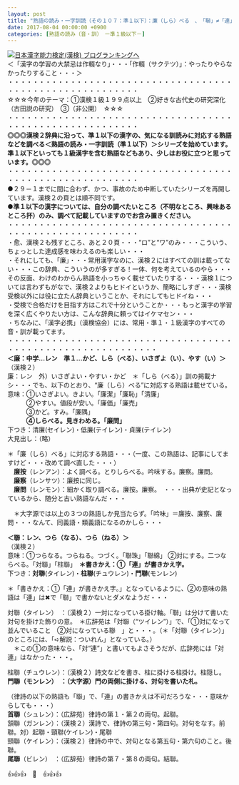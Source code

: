 ```yaml
---
layout: post
title: "熟語の読み・一字訓読（その１０７：準１以下）：廉（しら）べる　、　「聯」≠「連」の熟語　"
date: 2017-08-04 00:00:00 +0900
categories: [熟語の読み（音・訓）　ー準１級以下－]
---
```


[![](/syuusyuu9701/assets/images/熟語の読み・一字訓読（その１０７：準１以下）：廉（しら）べる-、-「聯」≠「連」の熟語--br_c_3028_1.gif)](http://blog.with2.net/link.php?1659096:3028 "日本漢字能力検定(漢検) ブログランキングへ")[日本漢字能力検定(漢検) ブログランキングへ](http://blog.with2.net/link.php?1659096:3028)  
＜「漢字の学習の大禁忌は作輟なり」・・・「作輟（サクテツ）」：やったりやらなかったりすること・・・＞  
・・・・・・・・・・・・・・・・・・・・・・・・・・・・・・・・・・・・・・・・・・・・・・・・・・・・・・・・・  
☆☆☆今年のテーマ：①漢検１級１９９点以上　②好きな古代史の研究深化（古田説の研究）　③（非公開）　☆☆☆　　  
・・・・・・・・・・・・・・・・・・・・・・・・・・・・・・・・・・・・・・・・・・・・・・・・・・・・・・・・・  
**◎◎◎漢検２辞典に沿って、準１以下の漢字の、気になる訓読みに対応する熟語などを調べる＜熟語の読み・一字訓読（準１以下）＞シリーズを始めています。準１以下といっても１級漢字を含む熟語などもあり、少しはお役に立つと思っています。◎◎◎**  
・・・・・・・・・・・・・・・・・・・・・・・・・・・・・・・・・・・・・・・・・・・・・・・・・・・・・・・・・  
●２９－１までに間に合わず、かつ、事故のため中断していたシリーズを再開しています。漢検２の頁とは順不同です。  
**●準１以下の漢字については、自分の調べたいところ（不明なところ、興味あるところ抔）のみ、調べて記載していますのでお含み置きください。**  
・・・・・・・・・・・・・・・・・・・・・・・・・・・・・・・・・・・・・・・・・・・・・・・・・・・・・・・・・  
・愈、漢検２も残すところ、あと２０頁・・・“ロ”と“ワ”のみ・・・こういう、ちょっとした達成感を味わえるのも楽しい・・・  
・それにしても、「廉」・・・常用漢字なのに、漢検２にはすべての訓は載ってない・・・この辞典、こういうのが多すぎる！一体、何を考えているのやら・・・その反面、わけのわからん熟語を小っちゃく載せていたりする・・・漢検１については言わずもがなで、漢検２よりもヒドイというか、簡略にしすぎ・・・漢検受検以外には役に立たん辞典ということか、それにしてもヒドイね・・・  
・受検で合格だけを目指す方はこれで十分ということか・・・もっと漢字の学習を深く広くやりたい方は、こんな辞典に頼ってはイケマセン・・・  
・ちなみに、「漢字必携」（漢検協会）には、常用・準１・１級漢字のすべての音・訓が載ってます。  
・・・・・・・・・・・・・・・・・・・・・・・・・・・・・・・・・・・・・・・・・・・・・・・・・・・・・・・・・・・・  
**＜廉：中学…レン　準１…かど、しら（べる）、いさぎよ（い）、やす（い）＞**  
（漢検２）  
廉：レン　外）いさぎよい・やすい・かど　＊「しら（べる）」訓の掲載ナシ・・・でも、以下のとおり、“廉（しら）べる”に対応する熟語は載せている。  
意味：①いさぎよい。きよい。「廉潔」「廉恥」「清廉」   
　　　②やすい。値段が安い。「廉価」「廉売」   
　　　③かど。すみ。「廉隅」   
　　　**④しらべる。見きわめる。「廉問」**  
下つき：清廉(セイレン)・低廉(テイレン)・貞廉(テイレン)  
大見出し：（略）  
  
＊「廉（しら）べる」に対応する熟語・・・（一度、この熟語は、記事にしてますけど・・・改めて調べ直した・・・）  
　**廉按**（レンアン）：よく調べる。とりしらべる。吟味する。廉察。廉問。  
　**廉察**（レンサツ）：廉按に同じ。  
　**廉問**（レンモン）：細かく取り調べる。廉按。廉察。　・・・出典が史記となっているから、随分と古い熟語なんだ・・・  
  
　＊大字源では以上の３つの熟語しか見当たらず。「吟味」＝廉按、廉察、廉問・・・なんて、同義語・類義語になるのかしら・・・  
  
**＜聯：レン、つら（なる）、つら（ねる）＞**  
（漢検２）  
意味：①つらなる。つらねる。つづく。「聯珠」「聯綿」 ②対にする。二つならべる。「対聯」「柱聯」　**＊書きかえ：①「連」が書きかえ字。**  
下つき：**対聯**(タイレン)・**柱聯**(チュウレン)・**門聯**(モンレン)  
  
＊「書きかえ：①「連」が書きかえ字。」となっているように、②の意味の熟語は「連」は✖で「聯」で書かないとダメなようだ・・・  
  
対聯（タイレン）　：（漢検２）一対になっている掛け軸。「聯」は分けて書いた対句を掛けた飾りの意。　＊広辞苑は「対聯（“ツイレン”）」で、「①対になって並んでいること　②対になっている聯　」と・・・。（＊「対聯（タイレン）」のところには、「➪解説：ついれん」となっている。）  
　＊この①の意味なら、「対“連”」と書いてもよさそうだが、広辞苑には「対連」はなかった・・・。  
  
柱聯（チュウレン）：（漢検２）詩文などを書き、柱に掛ける柱掛け。柱隠し。  
**門聯（モンレン）　：（大字源）門の両側に掛ける、対句を書いた札。**  
  
（律詩の以下の熟語も「聯」で、「連」の書きかえは不可だろうな・・・意味からしても・・・）  
**首聯**（シュレン）：（広辞苑）律詩の第１・第２の両句。起聯。  
頷聯（ガンレン）：（漢検２）漢詩で、律詩の第三句・第四句。対句をなす。前聯。対）起聯・頸聯(ケイレン)・尾聯  
頸聯（ケイレン）：（漢検２）律詩の中で、対句となる第五句・第六句のこと。後聯。  
**尾聯**（ビレン）　：（広辞苑）律詩の第７・第８の両句。結聯。  
  
👍👍👍　🐔　👍👍👍